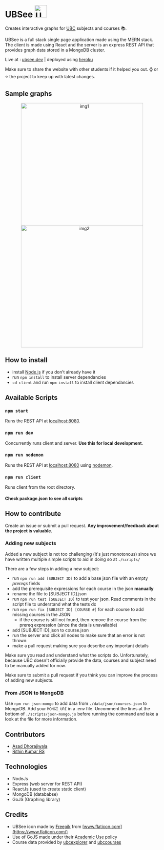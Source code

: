 # UBSee <img src="https://user-images.githubusercontent.com/39626451/124312404-ddeaf780-db8c-11eb-950e-3ec28175f7b7.png" alt="UBSee icon" width="40" height="40" />

Creates interactive graphs for [UBC](https://www.ubc.ca/) subjects and courses 📚.

UBSee is a full stack single page application made using the MERN stack. The client is made using React and the server is an express REST API that provides graph data stored in a MongoDB cluster.

Live at : [ubsee.dev](https://www.ubsee.dev/) | deployed using [heroku](https://heroku.com)

Make sure to share the website with other students if it helped you out. ⌚ or ⭐ the project to keep up with latest changes.

## Sample graphs

<div align="center">
  <img src="https://user-images.githubusercontent.com/39626451/124315395-80a57500-db91-11eb-9629-0b646951a72a.jpg" alt="img1" width="400"/>
  <img src="https://user-images.githubusercontent.com/39626451/124314711-6d45da00-db90-11eb-8180-4cea33fad682.jpg" alt="img2" width="400"/>
</div>

## How to install

- install [Node.js](https://nodejs.org/en/) if you don't already have it
- run `npm install` to install server dependancies
- `cd client` and run `npm install` to install client dependancies

## Available Scripts

### `npm start`

Runs the REST API at [localhost:8080](http://localhost:8080/).

### `npm run dev`

Concurrently runs client and server. **Use this for local development**.

### `npm run nodemon`

Runs the REST API at [localhost:8080](http://localhost:8080/) using [nodemon](https://www.npmjs.com/package/nodemon).

### `npm run client`

Runs client from the root directory.

#### Check package.json to see all scripts

## How to contribute

Create an issue or submit a pull request. **Any improvement/feedback about the project is valuable.**

### Adding new subjects

Added a new subject is not too challenging (it's just monotonous) since we have written multiple simple scripts to aid in doing so at `./scripts/`

There are a few steps in adding a new subject:

- run `npm run add [SUBJECT ID]` to add a base json file with an empty _prereqs_ fields
- add the prerequisite expressions for each course in the json **manually**
- rename the file to [SUBJECT ID].json
- run `npm run test [SUBJECT ID]` to test your json. Read comments in the script file to understand what the tests do
- run `npm run fix [SUBJECT ID] [COURSE #]` for each course to add missing courses in the JSON
  - if the course is still not found, then remove the course from the prereq expression (since the data is unavailable)
- add [SUBJECT ID].json to course.json
- run the server and click all nodes to make sure that an error is not thrown
- make a pull request making sure you describe any important details

Make sure you read and understand what the scripts do. Unfortunately, because UBC doesn't officially provide the data, courses and subject need to be manually added for now.

Make sure to submit a pull request if you think you can improve the process of adding new subjects.

### From JSON to MongoDB

Use `npm run json-mongo` to add data from `./data/json/courses.json` to MongoDB. Add your `MONGI_URI` in a .env file.
Uncomment the lines at the bottom of `./scripts/json-mongo.js` before running the command and take a look at the file for more information.

## Contributors

- [Asad Dhorajiwala](https://github.com/AnimeAllstar)
- [Rithin Kumar RS](https://github.com/L0Lmaker)

## Technologies

- NodeJs
- Express (web server for REST API)
- ReactJs (used to create static client)
- MongoDB (datababse)
- GoJS (Graphing library)

## Credits

- UBSee icon made by [Freepik](https://www.freepik.com) from [www.flaticon.com](https://www.flaticon.com/)</div>
- Use of GoJS made under their [Academic Use](https://www.nwoods.com/sales/academic-use.html) policy
- Course data provided by [ubcexplorer](https://ubcexplorer.io/api) and [ubccourses](https://github.com/StuffByLiang/realtime-ubc-courses-api)
